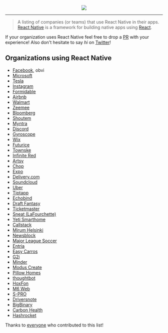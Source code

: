 <center>
  <img src="./Artwork.png" />
</center>

---

>A listing of companies (or teams) that use React Native in their apps. [React Native](https://facebook.github.io/react-native/) is a framework for building native apps using [React](https://facebook.github.io/react/).

If your organization uses React Native feel free to drop a [PR](https://github.com/datwheat/react-native-bet/pull/new/master) with your experience! Also don't hesitate to say _hi_ on [Twitter](https://twitter.com/datwheat)!

## Organizations using React Native
- [Facebook](https://code.facebook.com/posts/895897210527114/dive-into-react-native-performance/), obvi
- [Microsoft](https://microsoft.github.io/reactxp/blog/2017/04/06/introducing-reactxp.html)
- [Tesla](https://gist.github.com/timdorr/35c95d0037c5334d143b49c25db303c9)
- [Instagram](https://engineering.instagram.com/react-native-at-instagram-dd828a9a90c7#.3h4wir4zr)
- [Formidable](https://www.youtube.com/watch?v=FbAPw8RUEmA&t=809s)
- [Airbnb](https://www.youtube.com/watch?v=tUfgQtmG3R0)
- [Walmart](https://medium.com/walmartlabs/react-native-at-walmartlabs-cdd140589560#.ueonqqloc)
- [Zeemee](https://zeemee.engineering/react-native-on-android-lessons-learned-99fee8f1d390)
- [Bloomberg](https://www.techatbloomberg.com/blog/bloomberg-used-react-native-develop-new-consumer-app/)
- [Shoutem](https://blog.shoutem.com/brief-history-react-native/)
- [Myntra](https://medium.com/myntra-engineering/updating-apps-on-the-fly-aab40c26fac2)
- [Discord](https://discord.engineering/react-native-deep-dive-91fd5e949933#.5jnqftgof)
- [Gyroscope](https://blog.gyrosco.pe/building-the-app-1dac1a97d253)
- [Wix](https://www.youtube.com/watch?v=abSNo2P9mMM)
- [Futurice](http://getpepperoni.com/)
- [Townske](https://hackernoon.com/townske-app-in-react-native-6ad557de7a7c)
- [Infinite Red](https://shift.infinite.red/unveiling-ignite-2-d27d772c4959)
- [Artsy](https://artsy.github.io/series/react-native-at-artsy/)
- [Chop](http://blog.getchop.io/2016/10/13/how-we-built-chop/)
- [Expo](https://blog.expo.io/sketch-a-playground-for-react-native-16b2401f44a2)
- [Delivery.com](https://medium.com/delivery-com-engineering/react-native-in-an-existing-ios-app-delivered-874ba95a3c52#.37qruw6ck)
- [Soundcloud](https://developers.soundcloud.com/blog/react-native-at-soundcloud)
- [Uber](https://eng.uber.com/ubereats-react-native/)
- [Tiptapp](http://tiptapp.se/)
- [Echobind](https://echobind.com/blog/betting-on-react-native/)
- [Draft Fantasy](https://draftfantasyfootball.co.uk/)
- [Ticketmaster](https://www.youtube.com/watch?v=PpXam6w-Yd8)
- [Sneat (LaFourchette)](http://www.sneat.fr/)
- [Yeti Smarthome](https://medium.com/react-native-development/developing-beyond-the-screen-9af812b96724)
- [Callstack](https://blog.callstack.io/write-react-native-apps-in-2017-style-with-mobx-e2dffc209fcb)
- [Mirum Helsinki](https://www.mirumagency.com/helsinki)
- [Newsblock](https://newsblock.io)
- [Major League Soccer](https://labs.mlssoccer.com/)
- [Entria](https://www.entria.com.br/)
- [Easy Carros](https://easycarros.com)
- [G2i](http://www.g2idev.com)
- [Minder](http://www.minderme.co)
- [Modus Create](http://www.moduscreate.com)
- [Pillow Homes](https://www.pillowhomes.com/)
- [thoughtbot](https://thoughtbot.com/services/react-native)
- [HoxFon](https://www.hoxfon.com)
- [M6 Web](http://tech.m6web.fr/get-brownfield-react-native-app-built-on-demand/)
- [S-PRO](http://s-pro.io/)
- [Driversnote](https://www.driversnote.com/)
- [BigBinary](http://www.bigbinary.com/)
- [Carbon Health](https://www.carbonhealth.com/)
- [Hashrocket](https://hashrocket.com/blog/posts/tips-and-tricks-from-integrating-react-native-with-existing-native-apps)

Thanks to [everyone](https://github.com/datwheat/react-native-bet/graphs/contributors) who contributed to this list!
